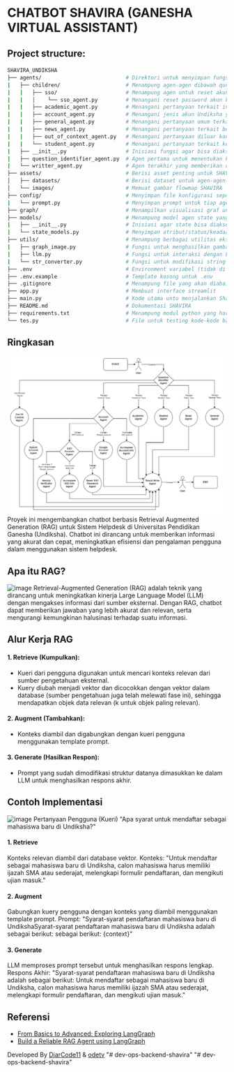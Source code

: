# CHATBOT SHAVIRA (GANESHA VIRTUAL ASSISTANT)

## Project structure:
```bash
SHAVIRA_UNDIKSHA
├── agents/                           # Direktori untuk menyimpan fungsi tiap agent
|   ├── children/                     # Menampung agen-agen dibawah question identifier
|   |   ├── sso/                      # Menampung agen untuk reset akun SSO Undiksha
|   |   │    └── sso_agent.py         # Menangani reset password akun khusus SSO Undiksha
|   |   ├── academic_agent.py         # Menangani pertanyaan terkait informasi akademis Undiksha
|   |   ├── account_agent.py          # Menangani jenis akun Undiksha yang akan direset passwordnya
|   |   ├── general_agent.py          # Menangani pertanyaan umum terkait SHAVIRA dan Undiksha
|   |   ├── news_agent.py             # Menangani pertanyaan terkait berita Undiksha
|   |   ├── out_of_context_agent.py   # Menangani pertanyaan diluar konteks Undiksha dan layanan helpdesk
|   |   └── student_agent.py          # Menangani pertanyaan terkait kegiatan kemahasiswaan di Undiksha
|   ├── __init__.py                   # Inisiasi fungsi agar bisa diakses dari luar
|   ├── question_identifier_agent.py  # Agen pertama untuk menentukan konteks pertanyaan user
|   └── writter_agent.py              # Agen terakhir yang memberikan output kepada user
├── assets/                           # Berisi asset penting untuk SHAVIRA
│   ├── datasets/                     # Berisi dataset untuk agen-agen SHAVIRA
│   └── images/                       # Memuat gambar flowmap SHAVIRA
├── config/                           # Menyimpan file konfigurasi seperti prompt yang akan digunakan
|   └── prompt.py                     # Menyimpan prompt untuk tiap agent
├── graph/                            # Menampilkan visualisasi graf untuk satu pertanyaan
├── models/                           # Menampung model agen state yang akan digunakan pada tiap node (agen)
|   ├── __init__.py                   # Inisiasi agar state bisa diakses oleh agen
|   └── state_models.py               # Menyimpan atribut/status/keadaan tiap model
├── utils/                            # Menampung berbagai utilitas eksternal untuk keperluan agen
|   ├── graph_image.py                # Fungsi untuk menghasilkan gambar dari graf yang dihasilkan
|   ├── llm.py                        # Fungsi untuk interaksi dengan LLM eksternal (OpenAI dan Ollama)
|   └── str_converter.py              # Fungsi untuk modifikasi string
├── .env                              # Environment variabel (tidak di push dengan alasan keamanan)
├── .env.example                      # Template kosong untuk .env
├── .gitignore                        # Menampung file yang akan diabaikan (tidak di push)
├── app.py                            # Membuat interface streamlit
├── main.py                           # Kode utama untu menjalankan Shavira
├── README.md                         # Dokumentasi SHAVIRA
├── requirements.txt                  # Menampung modul python yang harus diinstal ketika menjalankan shavira
└── tes.py                            # File untuk testing kode-kode baru 
```

## Ringkasan

![Roundmap Langgrap Shavira](/assets/images/SHAVIRA%20ROUNDMAP.jpg)
Proyek ini mengembangkan chatbot berbasis Retrieval Augmented Generation (RAG) untuk Sistem Helpdesk di Universitas Pendidikan Ganesha (Undiksha). Chatbot ini dirancang untuk memberikan informasi yang akurat dan cepat, meningkatkan efisiensi dan pengalaman pengguna dalam menggunakan sistem helpdesk.

## Apa itu RAG?

![image](https://gradientflow.com/wp-content/uploads/2023/10/newsletter87-RAG-simple.png)
Retrieval-Augmented Generation (RAG) adalah teknik yang dirancang untuk meningkatkan kinerja Large Language Model (LLM) dengan mengakses informasi dari sumber eksternal. Dengan RAG, chatbot dapat memberikan jawaban yang lebih akurat dan relevan, serta mengurangi kemungkinan halusinasi terhadap suatu informasi.

## Alur Kerja RAG

#### 1. Retrieve (Kumpulkan):

- Kueri dari pengguna digunakan untuk mencari konteks relevan dari sumber pengetahuan eksternal.
- Kuery diubah menjadi vektor dan dicocokkan dengan vektor dalam database (sumber pengetahuan juga telah melewati fase ini), sehingga mendapatkan objek data relevan (k untuk objek paling relevan).

#### 2. Augment (Tambahkan):

- Konteks diambil dan digabungkan dengan kueri pengguna menggunakan template prompt.

#### 3. Generate (Hasilkan Respon):

- Prompt yang sudah dimodifikasi struktur datanya dimasukkan ke dalam LLM untuk menghasilkan respons akhir.

## Contoh Implementasi

![image](https://miro.medium.com/v2/resize:fit:828/format:webp/1*h5SO9Hqu1YVYQVEIsWGZBg.png)
Pertanyaan Pengguna (Kueri) "Apa syarat untuk mendaftar sebagai mahasiswa baru di Undiksha?"

#### 1. Retrieve

Konteks relevan diambil dari database vektor.
Konteks: "Untuk mendaftar sebagai mahasiswa baru di Undiksha, calon mahasiswa harus memiliki ijazah SMA atau sederajat, melengkapi formulir pendaftaran, dan mengikuti ujian masuk."

#### 2. Augment

Gabungkan kuery pengguna dengan konteks yang diambil menggunakan template prompt.
Prompt: "Syarat-syarat pendaftaran mahasiswa baru di UndikshaSyarat-syarat pendaftaran mahasiswa baru di Undiksha adalah sebagai berikut: sebagai berikut: {context}"

#### 3. Generate

LLM memproses prompt tersebut untuk menghasilkan respons lengkap.
Respons Akhir: "Syarat-syarat pendaftaran mahasiswa baru di Undiksha adalah sebagai berikut: Untuk mendaftar sebagai mahasiswa baru di Undiksha, calon mahasiswa harus memiliki ijazah SMA atau sederajat, melengkapi formulir pendaftaran, dan mengikuti ujian masuk."

## Referensi

- [From Basics to Advanced: Exploring LangGraph](https://towardsdatascience.com/from-basics-to-advanced-exploring-langgraph-e8c1cf4db787)
- [Build a Reliable RAG Agent using LangGraph](https://medium.com/the-ai-forum/build-a-reliable-rag-agent-using-langgraph-2694d55995cd)

Developed By [DiarCode11](https://github.com/DiarCode11) & [odetv](https://github.com/odetv)
"# dev-ops-backend-shavira" 
"# dev-ops-backend-shavira" 
